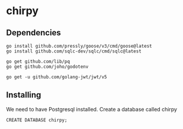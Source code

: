 # chirpy

## Dependencies
```
go install github.com/pressly/goose/v3/cmd/goose@latest
go install github.com/sqlc-dev/sqlc/cmd/sqlc@latest

go get github.com/lib/pq
go get github.com/joho/godotenv

go get -u github.com/golang-jwt/jwt/v5
```

## Installing
We need to have Postgresql installed.
Create a database called chirpy
```
CREATE DATABASE chirpy;
```
